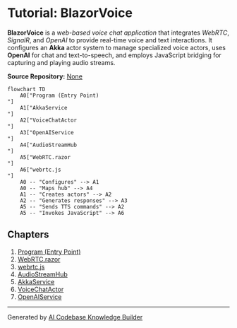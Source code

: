 # Tutorial: BlazorVoice

**BlazorVoice** is a *web-based voice chat application* that integrates *WebRTC*, *SignalR*, and *OpenAI* to provide real-time voice and text interactions.
It configures an **Akka** actor system to manage specialized voice actors, uses **OpenAI** for chat and text-to-speech, and employs JavaScript bridging for capturing and playing audio streams.


**Source Repository:** [None](None)

```mermaid
flowchart TD
    A0["Program (Entry Point)
"]
    A1["AkkaService
"]
    A2["VoiceChatActor
"]
    A3["OpenAIService
"]
    A4["AudioStreamHub
"]
    A5["WebRTC.razor
"]
    A6["webrtc.js
"]
    A0 -- "Configures" --> A1
    A0 -- "Maps hub" --> A4
    A1 -- "Creates actors" --> A2
    A2 -- "Generates responses" --> A3
    A5 -- "Sends TTS commands" --> A2
    A5 -- "Invokes JavaScript" --> A6
```

## Chapters

1. [Program (Entry Point)
](01_program__entry_point__.md)
2. [WebRTC.razor
](02_webrtc_razor_.md)
3. [webrtc.js
](03_webrtc_js_.md)
4. [AudioStreamHub
](04_audiostreamhub_.md)
5. [AkkaService
](05_akkaservice_.md)
6. [VoiceChatActor
](06_voicechatactor_.md)
7. [OpenAIService
](07_openaiservice_.md)


---

Generated by [AI Codebase Knowledge Builder](https://github.com/The-Pocket/Tutorial-Codebase-Knowledge)